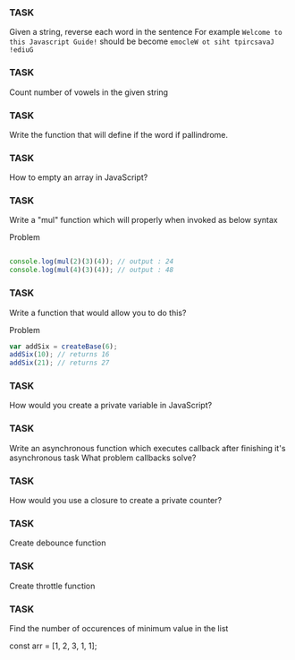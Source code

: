 ### TASK

Given a string, reverse each word in the sentence
For example `Welcome to this Javascript Guide!` should be become `emocleW ot siht tpircsavaJ !ediuG`

### TASK

Count number of vowels in the given string

### TASK

Write the function that will define if the word if pallindrome. 

### TASK

How to empty an array in JavaScript?

### TASK

Write a "mul" function which will properly when invoked as below syntax

Problem
```js

console.log(mul(2)(3)(4)); // output : 24
console.log(mul(4)(3)(4)); // output : 48

```

### TASK

Write a function that would allow you to do this?

Problem

```js
var addSix = createBase(6);
addSix(10); // returns 16
addSix(21); // returns 27
```

### TASK

How would you create a private variable in JavaScript?

### TASK

Write an asynchronous function which executes callback after finishing it's asynchronous task
What problem callbacks solve?

### TASK

How would you use a closure to create a private counter?

### TASK

Create debounce function

### TASK

Create throttle function

### TASK

Find the number of occurences of minimum value in the list

const arr = [1, 2, 3, 1, 1];
